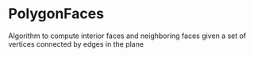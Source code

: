 # PolygonFaces
Algorithm to compute interior faces and neighboring faces given a set of vertices connected by edges in the plane
